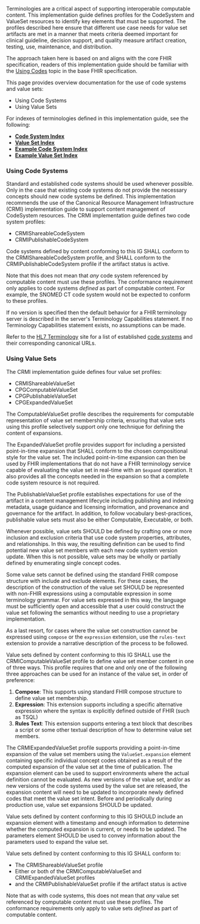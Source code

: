 Terminologies are a critical aspect of supporting interoperable computable content. This implementation guide defines profiles for the CodeSystem and ValueSet resources to identify key elements that must be supported. The profiles described here ensure that different use case needs for value set artifacts are met in a manner that meets criteria deemed important for clinical guideline, decision support, and quality measure artifact creation, testing, use, maintenance, and distribution.

The approach taken here is based on and aligns with the core FHIR specification, readers of this implementation guide should be familiar with the [Using Codes](http://hl7.org/fhir/R4/terminologies.html) topic in the base FHIR specification.

This page provides overview documentation for the use of code systems and value sets:

*   Using Code Systems
*   Using Value Sets

For indexes of terminologies defined in this implementation guide, see the following:

*   **[Code System Index](artifacts.html#codesystem-index)**
*   **[Value Set Index](artifacts.html#valueset-index)**
*   **[Example Code System Index](examples.html#codesystem-index)**
*   **[Example Value Set Index](examples.html#valueset-index)**

### Using Code Systems

Standard and established code systems should be used whenever possible. Only in the case that existing code systems do not provide the necessary concepts should new code systems be defined. This implementation recommends the use of the Canonical Resource Management Infrastructure (CRMI) implementation guide to support content management of CodeSystem resources. The CRMI implementation guide defines two code system profiles:

*   CRMIShareableCodeSystem
*   CRMIPublishableCodeSystem

Code systems defined by content conforming to this IG SHALL conform to the CRMIShareableCodeSystem profile, and SHALL conform to the CRMIPublishableCodeSystem profile if the artifact status is active.

Note that this does not mean that _any_ code system referenced by computable content must use these profiles. The conformance requirement only applies to code systems _defined_ as part of computable content. For example, the SNOMED CT code system would not be expected to conform to these profiles.

If no version is specified then the default behavior for a FHIR terminology server is described in the server's Terminology Capabilities statement. If no Terminology Capabilities statement exists, no assumptions can be made.

Refer to the [HL7 Terminology](https://terminology.hl7.org/) site for a list of established [code systems](https://terminology.hl7.org/codesystems.html) and their corresponding canonical URLs.

### Using Value Sets

The CRMI implementation guide defines four value set profiles:

*   CRMIShareableValueSet
*   CPGComputableValueSet
*   CPGPublishableValueSet
*   CPGExpandedValueSet

The ComputableValueSet profile describes the requirements for computable representation of value set membership criteria, ensuring that value sets using this profile selectively support only one technique for defining the content of expansions.

The ExpandedValueSet profile provides support for including a persisted point-in-time expansion that SHALL conform to the chosen compositional style for the value set. The included point-in-time expansion can then be used by FHIR implementations that do not have a FHIR terminology service capable of evaluating the value set in real-time with an `$expand` operation. It also provides all the concepts needed in the expansion so that a complete code system resource is not required.

The PublishableValueSet profile establishes expectations for use of the artifact in a content management lifecycle including publishing and indexing metadata, usage guidance and licensing information, and provenance and governance for the artifact. In addition, to follow vocabulary best-practices, publishable value sets must also be either Computable, Executable, or both.

Whenever possible, value sets SHOULD be defined by crafting one or more inclusion and exclusion criteria that use code system properties, attributes, and relationships. In this way, the resulting definition can be used to find potential new value set members with each new code system version update. When this is not possible, value sets may be wholly or partially defined by enumerating single concept codes.

Some value sets cannot be defined using the standard FHIR compose structure with include and exclude elements. For these cases, the description of the construction of the value set SHOULD be represented with non-FHIR expressions using a computable expression in some terminology grammar. For value sets expressed in this way, the language must be sufficiently open and accessible that a user could construct the value set following the semantics without needing to use a proprietary implementation.

As a last resort, for cases where the value set construction cannot be expressed using `compose` or the `expression` extension, use the `rules-text` extension to provide a narrative description of the process to be followed.

Value sets defined by content conforming to this IG SHALL use the CRMIComputableValueSet profile to define value set member content in one of three ways. This profile requires that one and only one of the following three approaches can be used for an instance of the value set, in order of preference:

1.  **Compose**: This supports using standard FHIR compose structure to define value set membership.
2.  **Expression**: This extension supports including a specific alternative expression where the syntax is explicitly defined outside of FHIR (such as TSQL)
3.  **Rules Text**: This extension supports entering a text block that describes a script or some other textual description of how to determine value set members.

The CRMIExpandedValueSet profile supports providing a point-in-time expansion of the value set members using the `ValueSet.expansion` element containing specific individual concept codes obtained as a result of the computed expansion of the value set at the time of publication. The expansion element can be used to support environments where the actual definition cannot be evaluated. As new versions of the value set, and/or as new versions of the code systems used by the value set are released, the expansion content will need to be updated to incorporate newly defined codes that meet the value set intent. Before and periodically during production use, value set expansions SHOULD be updated.

Value sets defined by content conforming to this IG SHOULD include an expansion element with a timestamp and enough information to determine whether the computed expansion is current, or needs to be updated. The parameters element SHOULD be used to convey information about the parameters used to expand the value set.

Value sets defined by content conforming to this IG SHALL conform to:

*   The CRMIShareableValueSet profile
*   Either or both of the CRMIComputableValueSet and CRMIExpandedValueSet profiles
*   and the CRMIPublishableValueSet profile if the artifact status is active

Note that as with code systems, this does not mean that _any_ value set referenced by computable content must use these profiles. The conformance requirements only apply to value sets _defined_ as part of computable content.